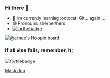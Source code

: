 ### Hi there 👋

- 🌱 I’m currently learning :octocat: Git... again....
- 😄 Pronouns: she/her/hers
- [![forthebadge](https://forthebadge.com/images/badges/powered-by-coffee.svg)](https://forthebadge.com)

[![@aimee's Holopin board](https://holopin.me/aimee)](https://holopin.io/@aimee)

### If all else fails, remember, it;
[![forthebadge](https://forthebadge.com/images/badges/works-on-my-machine.svg)](https://forthebadge.com)

<a rel="me" href="https://eegle.cloud/@aimee">Mastodon</a>
